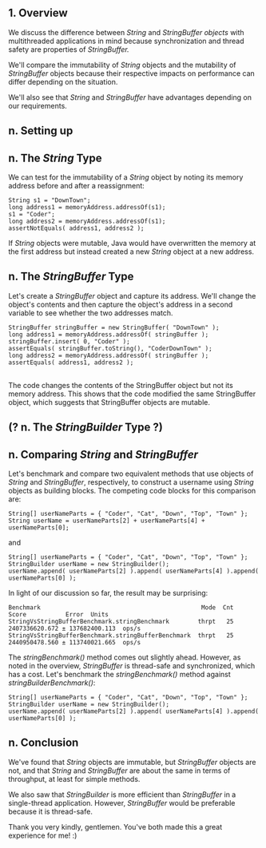 <h2>1. Overview</h2>
We discuss the difference between <em>String</em> and <em>StringBuffer objects</em> with multithreaded applications in mind because synchronization and thread safety are properties of <em>StringBuffer.</em>

We'll compare the immutability of <em>String</em> objects and the mutability of <em>StringBuffer</em> objects because their respective impacts on performance can differ depending on the situation.

We'll also see that <em>String</em> and <em>StringBuffer</em> have advantages depending on our requirements.

<h2>n. Setting up</h2>
<h2>n. The <em>String</em> Type</h2>
We can test for the immutability of a <em>String</em> object by noting its memory address before and after a reassignment:

<pre><code class="language-java">String s1 = "DownTown";
long address1 = memoryAddress.addressOf(s1);
s1 = "Coder";
long address2 = memoryAddress.addressOf(s1);
assertNotEquals( address1, address2 );</code></pre>
If <em>String</em> objects were mutable, Java would have overwritten the memory at the first address but instead created a new <em>String</em> object at a new address.

<h2>n. The <em>StringBuffer</em> Type</h2>

Let's create a <em>StringBuffer</em> object and capture its address. We'll change the object's contents and then capture the object's address in a second variable to see whether the two addresses match.

<pre>
<code class="language-java">StringBuffer stringBuffer = new StringBuffer( "DownTown" );
long address1 = memoryAddress.addressOf( stringBuffer );
stringBuffer.insert( 0, "Coder" );
assertEquals( stringBuffer.toString(), "CoderDownTown" );
long address2 = memoryAddress.addressOf( stringBuffer );
assertEquals( address1, address2 );
</code>
</pre>

The code changes the contents of the StringBuffer object but not its memory address. This shows that the code modified the same StringBuffer object, which suggests that StringBuffer objects are mutable.
<h2>(? n. The <em>StringBuilder</em> Type ?)</h2>

<h2>n. Comparing <em>String</em> and <em>StringBuffer</em></h2>
Let's benchmark and compare two equivalent methods that use objects of <em>String</em> and <em>StringBuffer</em>, respectively, to construct a username using <em>String</em> objects as building blocks. The competing code blocks for this comparison are:

<pre><code class="language-java">String[] userNameParts = { "Coder", "Cat", "Down", "Top", "Town" };
String userName = userNameParts[2] + userNameParts[4] + userNameParts[0];</code></pre>
and
<pre><code class="language-java">String[] userNameParts = { "Coder", "Cat", "Down", "Top", "Town" };
StringBuilder userName = new StringBuilder();
userName.append( userNameParts[2] ).append( userNameParts[4] ).append( userNameParts[0] );</code></pre>
In light of our discussion so far, the result may be surprising:
<pre><code class="language-plaintext">Benchmark                                             Mode  Cnt           Score           Error  Units
StringVsStringBufferBenchmark.stringBenchmark        thrpt   25  2407336620.672 ± 137682400.113  ops/s
StringVsStringBufferBenchmark.stringBufferBenchmark  thrpt   25  2440950478.560 ± 113740021.665  ops/s
</code></pre>
The <em>stringBenchmark()</em> method comes out slightly ahead. However, as noted in the overview, <em>StringBuffer</em> is thread-safe and synchronized, which has a cost. Let's benchmark the <em>stringBenchmark()</em> method against <em>stringBuilderBenchmark()</em>:
<pre><code class="language-java">String[] userNameParts = { "Coder", "Cat", "Down", "Top", "Town" };
StringBuilder userName = new StringBuilder();
userName.append( userNameParts[2] ).append( userNameParts[4] ).append( userNameParts[0] );
</code></pre>
<h2>n. Conclusion</h2>
We've found that <em>String</em> objects are immutable, but <em>StringBuffer</em> objects are not, and that <em>String</em> and <em>StringBuffer</em> are about the same in terms of throughput, at least for simple methods.

We also saw that <em>StringBuilder</em> is more efficient than <em>StringBuffer</em> in a single-thread application. However, <em>StringBuffer</em> would be preferable because it is thread-safe.

Thank you very kindly, gentlemen. You've both made this a great experience for me! :)